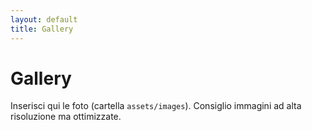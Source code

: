 ```yaml
---
layout: default
title: Gallery
---
```


# Gallery
Inserisci qui le foto (cartella `assets/images`). Consiglio immagini ad alta risoluzione ma ottimizzate.
